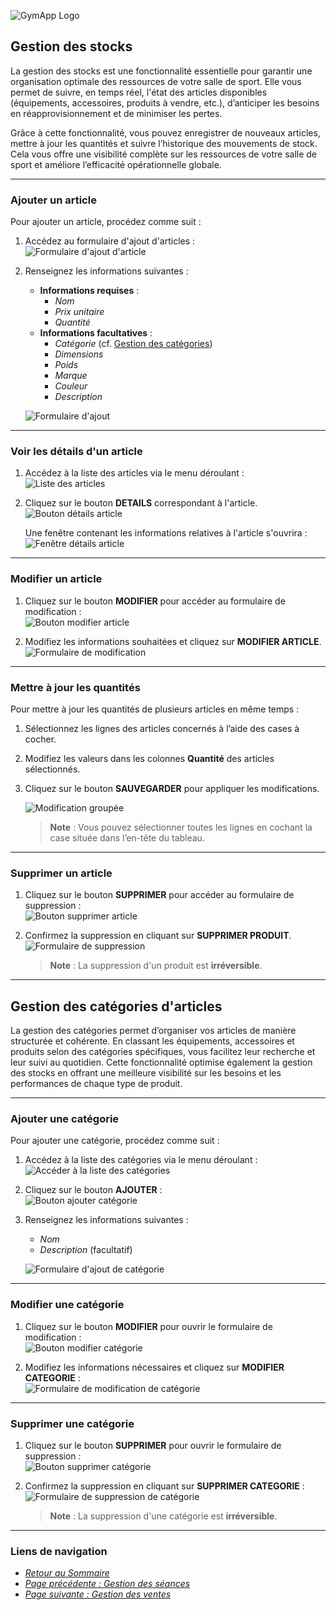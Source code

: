 ![GymApp Logo](/images/logo_md.png "GymApp Logo")  

## Gestion des stocks  

La gestion des stocks est une fonctionnalité essentielle pour garantir une organisation optimale des ressources de votre salle de sport. Elle vous permet de suivre, en temps réel, l'état des articles disponibles (équipements, accessoires, produits à vendre, etc.), d’anticiper les besoins en réapprovisionnement et de minimiser les pertes.  

Grâce à cette fonctionnalité, vous pouvez enregistrer de nouveaux articles, mettre à jour les quantités et suivre l’historique des mouvements de stock. Cela vous offre une visibilité complète sur les ressources de votre salle de sport et améliore l’efficacité opérationnelle globale.  

---  

### Ajouter un article  

Pour ajouter un article, procédez comme suit :  
1. Accédez au formulaire d'ajout d'articles :  
   ![Formulaire d'ajout d'article](/images/screenshots/product/nav_add.png "navbar add product")  

2. Renseignez les informations suivantes :  
   - **Informations requises** :  
     - _Nom_  
     - _Prix unitaire_  
     - _Quantité_  
   - **Informations facultatives** :  
     - _Catégorie_ (cf. [Gestion des catégories](#gestion-des-catégories-darticles))  
     - _Dimensions_  
     - _Poids_  
     - _Marque_  
     - _Couleur_  
     - _Description_  

   ![Formulaire d'ajout](/images/screenshots/product/add_form.png "adding Form")  

---  

### Voir les détails d'un article  

1. Accédez à la liste des articles via le menu déroulant :  
   ![Liste des articles](/images/screenshots/product/nav_list.png "navbar list product")  

2. Cliquez sur le bouton **DETAILS** correspondant à l'article.  
   ![Bouton détails article](/images/screenshots/product/info_btn.png "info product btn")  

   Une fenêtre contenant les informations relatives à l'article s'ouvrira :  
   ![Fenêtre détails article](/images/screenshots/product/info_popup.png "info product popup")  

---  

### Modifier un article  

1. Cliquez sur le bouton **MODIFIER** pour accéder au formulaire de modification :  
   ![Bouton modifier article](/images/screenshots/product/edit_btn.png "edit product btn")  

2. Modifiez les informations souhaitées et cliquez sur **MODIFIER ARTICLE**.  
   ![Formulaire de modification](/images/screenshots/product/edit_form.png "edit product form")  

---  

### Mettre à jour les quantités  

Pour mettre à jour les quantités de plusieurs articles en même temps :  
1. Sélectionnez les lignes des articles concernés à l’aide des cases à cocher.  
2. Modifiez les valeurs dans les colonnes **Quantité** des articles sélectionnés.  
3. Cliquez sur le bouton **SAUVEGARDER** pour appliquer les modifications.  

   ![Modification groupée](/images/screenshots/product/bulk_update.png "bulk edit")  

   > **Note** : Vous pouvez sélectionner toutes les lignes en cochant la case située dans l’en-tête du tableau.  

---  

### Supprimer un article  

1. Cliquez sur le bouton **SUPPRIMER** pour accéder au formulaire de suppression :  
   ![Bouton supprimer article](/images/screenshots/product/delete_btn.png "delete product btn")  

2. Confirmez la suppression en cliquant sur **SUPPRIMER PRODUIT**.  
   ![Formulaire de suppression](/images/screenshots/product/delete_form.png "delete product form")  

   > **Note** : La suppression d'un produit est **irréversible**.  

---

## Gestion des catégories d'articles
La gestion des catégories permet d’organiser vos articles de manière structurée et cohérente. En classant les équipements, accessoires et produits selon des catégories spécifiques, vous facilitez leur recherche et leur suivi au quotidien. Cette fonctionnalité optimise également la gestion des stocks en offrant une meilleure visibilité sur les besoins et les performances de chaque type de produit.

---
### Ajouter une catégorie  

Pour ajouter une catégorie, procédez comme suit :  
1. Accédez à la liste des catégories via le menu déroulant :  
   ![Accéder à la liste des catégories](/images/screenshots/product/nav_category.png "category list")  

2. Cliquez sur le bouton **AJOUTER** :  
   ![Bouton ajouter catégorie](/images/screenshots/product/add_category_btn.png "category add btn")  

3. Renseignez les informations suivantes :  
   - _Nom_  
   - _Description_ (facultatif)  

   ![Formulaire d'ajout de catégorie](/images/screenshots/product/add_category_form.png "category add btn")  

---

### Modifier une catégorie  

1. Cliquez sur le bouton **MODIFIER** pour ouvrir le formulaire de modification :  
   ![Bouton modifier catégorie](/images/screenshots/product/edit_category_btn.png "edit product category btn")  

2. Modifiez les informations nécessaires et cliquez sur **MODIFIER CATEGORIE** :  
   ![Formulaire de modification de catégorie](/images/screenshots/product/edit_category_form.png "edit category form")  

---

### Supprimer une catégorie  

1. Cliquez sur le bouton **SUPPRIMER** pour ouvrir le formulaire de suppression :  
   ![Bouton supprimer catégorie](/images/screenshots/product/delete_category_btn.png "delete category btn")  

2. Confirmez la suppression en cliquant sur **SUPPRIMER CATEGORIE** :  
   ![Formulaire de suppression de catégorie](/images/screenshots/product/delete_category_form.png "delete category form")  

   > **Note** : La suppression d'une catégorie est **irréversible**.  

---
### **Liens de navigation**

- [_Retour au Sommaire_](table.md)  
- [_Page précédente : Gestion des séances_](session.md)  
- [_Page suivante : Gestion des ventes_](sale.md)
